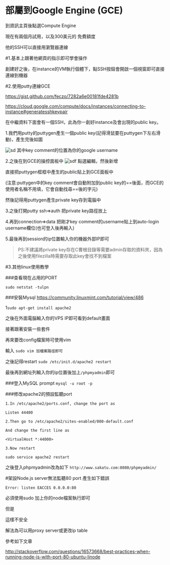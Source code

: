 # 部屬到Google Engine (GCE)

到資訊主頁後點選Compute Engine

現在有兩個月試用，以及300美元的
免費額度

他的SSH可以直接用瀏覽器連線

#1.基本上跟著他網頁的指示即可學會操作

創建好之後，在instance的VM執行個體下，點SSH按鈕會開啟一個視窗即可直接連線到機器

#2.使用putty連線GCE

https://gist.github.com/feczo/7282a6e00181fde4281b

https://cloud.google.com/compute/docs/instances/connecting-to-instance#generatesshkeypair

在中繼資料下面會有一個SSH，此為你一創好instance及會出現的public key。

1.我們用putty的puttygen產生一個public key(記得滑鼠要在puttygen下左右滑動)，產生完後如圖

![sd](https://cloud.githubusercontent.com/assets/11001914/17313515/f3772046-588e-11e6-871c-8a2fc8f4aa4b.png)
其中key comment的位置為你的google username

2.之後在到GCE的操控面板中
![sdf](https://cloud.githubusercontent.com/assets/11001914/17313557/2e8ce472-588f-11e6-8adf-d3799683c7f9.png)
點選編輯，然後新增

直接把puttygen框框中產生的public貼上到GCE面板中

(注意:puttygen中的key comment會自動附加到public key的==後面，而GCE的使用者名稱不用填，它會自動找尋==後的字元)

然後記得用puttygen產生private key存到電腦中

3.之後打開putty ssh=>auth 把private key路徑放上

4.再到connection=>data 把剛才key comment的username貼上到auto-login username欄位(也可登入後再輸入)

5.最後再到session的ip位置輸入你的機器外部IP即可


>PS:不建議將private key存在C曹根目錄等需要admin存取的資料夾，因為之後使用filezilla時需要存取此key會找不到檔案

#3.其他linux使用教學

###查看現在占用的PORT

`sudo netstat -tulpn`

###安裝Mysql
https://community.linuxmint.com/tutorial/view/486

1`sudo apt-get install apache2`

之後在外面電腦輸入你的VPS IP即可看到default畫面

接著跟著安裝一些套件

再來要改config檔案時可使用vim

輸入 `sudo vim 加檔案路徑即可`

之後記得restart `sudo /etc/init.d/apache2 restart`

最後再到網址列輸入你的ip位置後加上`/phpmyadmin`即可

###登入MySQL prompt
`mysql -u root -p`

###修改apache2的預設監聽port

```
1.In /etc/apache2/ports.conf, change the port as

Listen 44400

2.Then go to /etc/apache2/sites-enabled/000-default.conf

And change the first line as

<VirtualHost *:44000>

3.Now restart

sudo service apache2 restart
```
之後登入phpmyadmin改為如下
`http://www.sakatu.com:8080/phpmyadmin/`

#架設Node.js server無法監聽80 port
產生如下錯誤

`Error: listen EACCES 0.0.0.0:80`

必須使用sudo 加上你的node檔案執行即可

但是

這樣不安全

解法為可以用proxy server或更改ip table

參考如下文章

http://stackoverflow.com/questions/16573668/best-practices-when-running-node-js-with-port-80-ubuntu-linode




